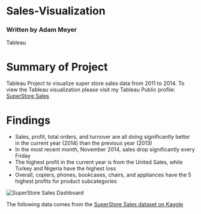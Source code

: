 # Sales-Visualization
### Written by Adam Meyer
Tableau

# Summary of Project
Tableau Project to visualize super store sales data from 2011 to 2014. To view the Tableau visualization please visit my Tableau Public profile:
[SuperStore Sales](https://public.tableau.com/app/profile/adam.meyer8878/viz/Sales_16808070856460/Dashboard1)

# Findings
- Sales, profit, total orders, and turnover are all doing significantly better in the current year (2014) than the previous year (2013)
- In the most recent month, November 2014, sales drop significantly every Friday
- The highest profit in the current year is from the United Sales, while Turkey and Nigeria have the highest loss
- Overall, copiers, phones, bookcases, chairs, and appliances have the 5 highest profits for product subcategories


![SuperStore Sales Dashboard](https://user-images.githubusercontent.com/113700029/230470482-72514f0c-438f-409f-8828-ee02502bb0d2.png)


The following data comes from the [SuperStore Sales dataset on Kaggle](https://www.kaggle.com/datasets/laibaanwer/superstore-sales-datasetv)

